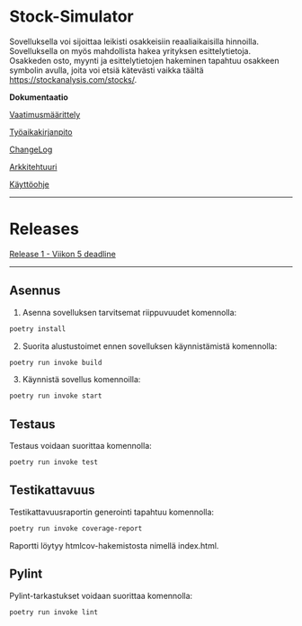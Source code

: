 # Stock-Simulator

Sovelluksella voi sijoittaa leikisti osakkeisiin reaaliaikaisilla hinnoilla. Sovelluksella on myös mahdollista hakea yrityksen esittelytietoja. Osakkeden osto, myynti ja esittelytietojen hakeminen tapahtuu osakkeen symbolin avulla, joita voi etsiä kätevästi vaikka täältä https://stockanalysis.com/stocks/. 

**Dokumentaatio**

[Vaatimusmäärittely](https://github.com/JanneKarki/ot-harjoitustyo/blob/main/dokumentaatio/vaatimusmaarittely.md)

[Työaikakirjanpito](https://github.com/JanneKarki/ot-harjoitustyo/blob/main/dokumentaatio/tuntikirjanpito.md)

[ChangeLog](https://github.com/JanneKarki/ot-harjoitustyo/blob/main/dokumentaatio/Changelog.md)

[Arkkitehtuuri](https://github.com/JanneKarki/ot-harjoitustyo/blob/main/dokumentaatio/arkkitehtuuri.md)

[Käyttöohje](https://github.com/JanneKarki/ot-harjoitustyo/blob/main/dokumentaatio/kayttoohje.md)

____________________________________________
# Releases
[Release 1 - Viikon 5 deadline](https://github.com/JanneKarki/ot-harjoitustyo/releases/Viikon5)
__________________________

## Asennus
1. Asenna sovelluksen tarvitsemat riippuvuudet komennolla:
```bash
poetry install
```
2. Suorita alustustoimet ennen sovelluksen käynnistämistä komennolla:
```bash
poetry run invoke build
```
3. Käynnistä sovellus komennoilla:

```bash
poetry run invoke start
```

## Testaus
Testaus voidaan suorittaa komennolla:

```bash
poetry run invoke test
```

## Testikattavuus
Testikattavuusraportin generointi tapahtuu komennolla:

```bash
poetry run invoke coverage-report
```

Raportti löytyy htmlcov-hakemistosta nimellä index.html. 

## Pylint
Pylint-tarkastukset voidaan suorittaa komennolla:

```bash
poetry run invoke lint
```

